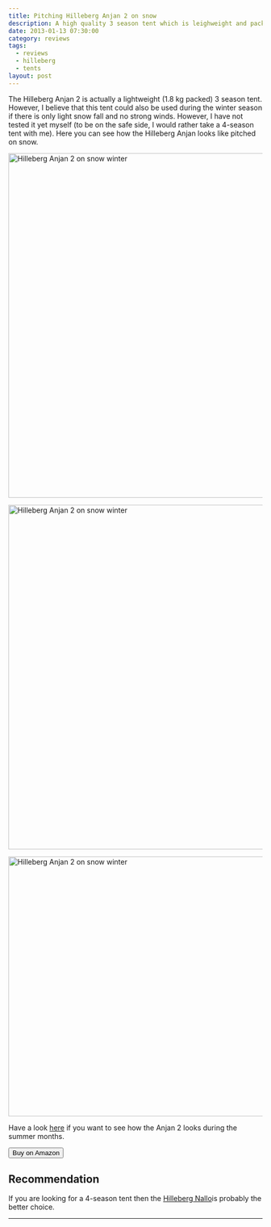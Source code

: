 ```yaml
---
title: Pitching Hilleberg Anjan 2 on snow
description: A high quality 3 season tent which is leighweight and packs small
date: 2013-01-13 07:30:00
category: reviews
tags:
  - reviews
  - hilleberg
  - tents
layout: post
---
```

The Hilleberg Anjan 2 is actually a lightweight (1.8 kg packed) 3 season tent. However, I believe that this tent could also be used during the winter season if there is only light snow fall and no strong winds. However, I have not tested it yet myself (to be on the safe side, I would rather take a 4-season tent with me). Here you can see how the Hilleberg Anjan looks like pitched on snow.

<a href="https://www.flickr.com/photos/90204224@N07/8375204505"><img src="https://farm9.staticflickr.com/8326/8375204505_0d31ecaa55_b.jpg" width="1024" height="683" alt="Hilleberg Anjan 2 on snow winter"></a><!--more-->

<a href="https://www.flickr.com/photos/90204224@N07/8375200389" title="Hilleberg Anjan 2 on snow winter"><img src="https://farm9.staticflickr.com/8044/8375200389_b7e26ba15e_b.jpg" width="1024" height="683" alt="Hilleberg Anjan 2 on snow winter"></a>

<a href="https://www.flickr.com/photos/90204224@N07/8375257223" title="Hilleberg Anjan 2"><img src="https://farm9.staticflickr.com/8516/8375257223_013784b736_b.jpg" width="1024" height="515" alt="Hilleberg Anjan 2 on snow winter"></a>

Have a look <a href="http://hikeventures.com/gear-review-hilleberg-anjan-for-the-summer/" target="_self">here</a> if you want to see how the Anjan 2 looks during the summer months.

<a href="http://amzn.to/2evrnml" rel="nofollow" target="_blank"><button type="button" class="btn btn-danger">Buy on Amazon</button></a>

## Recommendation
If you are looking for a 4-season tent then the <a href="http://amzn.to/2eloCEw" rel="nofollow" target="_blank">Hilleberg Nallo</a>is probably the better choice.

---

<script type="text/javascript">
amzn_assoc_placement = "adunit0";
amzn_assoc_search_bar = "false";
amzn_assoc_tracking_id = "hikeve-20";
amzn_assoc_search_bar_position = "top";
amzn_assoc_ad_mode = "search";
amzn_assoc_ad_type = "smart";
amzn_assoc_marketplace = "amazon";
amzn_assoc_region = "US";
amzn_assoc_title = "Hilleberg Tent Suggestions";
amzn_assoc_default_search_phrase = "hilleberg tent";
amzn_assoc_default_category = "All";
amzn_assoc_linkid = "3b59edd59f23213f9e3bbcd8046ee503";
</script>
<script src="//z-na.amazon-adsystem.com/widgets/onejs?MarketPlace=US"></script>
